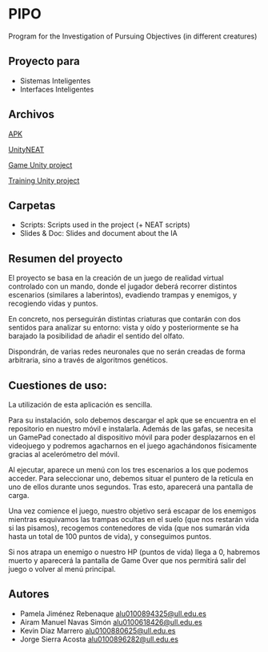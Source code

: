 # PIPO
Program for the Investigation of Pursuing Objectives (in different creatures)

## Proyecto para
* Sistemas Inteligentes
* Interfaces Inteligentes

## Archivos
[APK](https://drive.google.com/open?id=17g7tYbH74dhN2F856hqu6T8tr_TGyBYk)

[UnityNEAT](https://github.com/lordjesus/UnityNEAT)

[Game Unity project](https://drive.google.com/open?id=14U_4lWqVm_CRe3-H6riQn8gs2PSN_TZT)

[Training Unity project](https://drive.google.com/open?id=1qarURAvm1PKqzQ4ALgHL78Q3IwuzzoCy)

## Carpetas
* Scripts: Scripts used in the project (+ NEAT scripts)
* Slides & Doc: Slides and document about the IA

## Resumen del proyecto
El proyecto se basa en la creación de un juego de realidad virtual controlado con un mando, donde el jugador deberá recorrer distintos escenarios (similares a laberintos), evadiendo trampas y enemigos, y recogiendo vidas y puntos.

En concreto, nos perseguirán distintas criaturas que contarán con dos sentidos para analizar su entorno: vista y oído y posteriormente se ha barajado la posibilidad de añadir el sentido del olfato.

Dispondrán, de varias redes neuronales que no serán creadas de forma arbitraria, sino a través de algoritmos genéticos.

## Cuestiones de uso:

La utilización de esta aplicación es sencilla.

Para su instalación, solo debemos descargar el apk que se encuentra en el repositorio en nuestro móvil e instalarla. Además de las gafas, se necesita un GamePad conectado al dispositivo móvil para poder desplazarnos en el videojuego y podremos agacharnos en el juego agachándonos físicamente gracias al acelerómetro del móvil.

Al ejecutar, aparece un menú con los tres escenarios a los que podemos acceder. Para seleccionar uno, debemos situar el puntero de la retícula en uno de ellos durante unos segundos. Tras esto, aparecerá una pantalla de carga.

Una vez comience el juego, nuestro objetivo será escapar de los enemigos mientras esquivamos las trampas ocultas en el suelo (que nos restarán vida si las pisamos), recogemos contenedores de vida (que nos sumarán vida hasta un total de 100 puntos de vida), y conseguimos puntos.

Si nos atrapa un enemigo o nuestro HP (puntos de vida) llega a 0, habremos muerto y aparecerá la pantalla de Game Over que nos permitirá salir del juego o volver al menú principal.

## Autores
* Pamela Jiménez Rebenaque alu0100894325@ull.edu.es
* Airam Manuel Navas Simón alu0100618426@ull.edu.es
* Kevin Díaz Marrero       alu0100880625@ull.edu.es
* Jorge Sierra Acosta      alu0100896282@ull.edu.es
